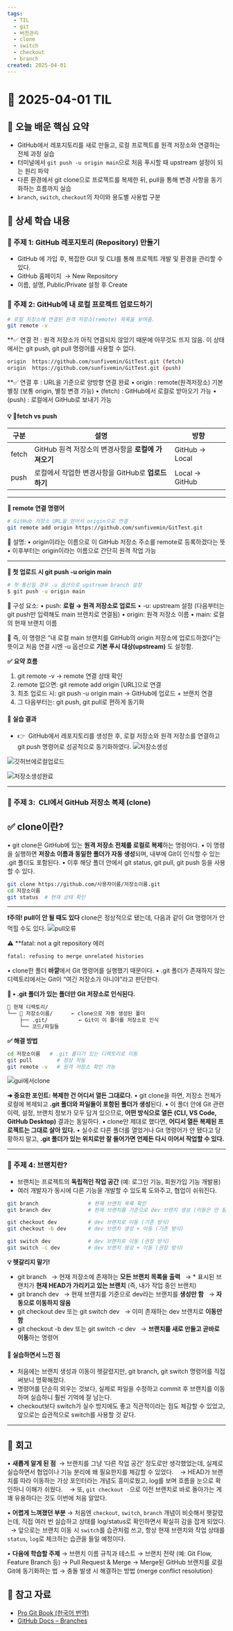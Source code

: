 ```yaml
---
tags:
  - TIL
  - git
  - 버전관리
  - clone
  - switch
  - checkout
  - branch
created: 2025-04-01
---
```


# 📘 2025-04-01 TIL

## 📌 오늘 배운 핵심 요약
- GitHub에서 레포지토리를 새로 만들고, 로컬 프로젝트를 원격 저장소와 연결하는 전체 과정 실습
- 터미널에서 `git push -u origin main`으로 처음 푸시할 때 upstream 설정이 되는 원리 파악
- 다른 환경에서 git clone으로 프로젝트를 복제한 뒤, pull을 통해 변경 사항을 동기화하는 흐름까지 실습
-  `branch`, `switch`, `checkout`의 차이와 용도별 사용법 구분

## 🧠 상세 학습 내용

### 📍 주제 1: GitHub 레포지토리 (Repository) 만들기

- GitHub 에 가입 후, 복잡한 GUI 및 CLI를 통해 프로젝트 개발 및 환경을 관리할 수 있다.
- GitHub 홈페이지  → New Repository
- 이름, 설명, Public/Private 설정 후 Create

### 📍 주제 2: GitHub에 내 로컬 프로젝트 업로드하기

```bash
# 로컬 저장소에 연결된 원격 저장소(remote) 목록을 보여줌.
git remote -v 
```

**✅ 연결 전 : 원격 저장소가 아직 연결되지 않았기 때문에 아무것도 뜨지 않음.
이 상태에서는 git push, git pull 명령어를 사용할 수 없다.

```bash
origin  https://github.com/sunfivemin/GitTest.git (fetch)
origin  https://github.com/sunfivemin/GitTest.git (push)
```

**✅ 연결 후 : URL을 기준으로 양방향 연결 완료
• origin : remote(원격저장소) 기본 별칭 (보통 origin, 별칭 변경 가능)
• (fetch) : GitHub에서 로컬로 받아오기 가능
• (push) : 로컬에서 GitHub로 보내기 가능

#### 💡 fetch vs push

| 구분    | 설명                                | 방향             |
| ----- | --------------------------------- | -------------- |
| fetch | GitHub 원격 저장소의 변경사항을 **로컬에 가져오기** | GitHub → Local |
| push  | 로컬에서 작업한 변경사항을 GitHub로 **업로드하기**  | Local → GitHub |

---

**🧭 remote 연결 명령어**
```bash
# GitHub 저장소 URL을 얻어서 origin으로 연결
git remote add origin https://github.com/sunfivemin/GitTest.git
```

🧠 설명:
• origin이라는 이름으로 이 GitHub 저장소 주소를 remote로 등록하겠다는 뜻
• 이후부터는 origin이라는 이름으로 간단히 원격 작업 가능

---

**🧭 첫 업로드 시 git push -u origin main**
```bash
# 첫 통신일 경우 -u 옵션으로 upstream branch 설정
$ git push -u origin main
```

🧠 구성 요소:
• push: **로컬 → 원격 저장소로 업로드**
• -u: upstream 설정 (다음부터는 git push만 입력해도 main 브랜치로 연결됨)
• origin: 원격 저장소 이름
• main: 로컬의 현재 브랜치 이름

🎯 즉, 이 명령은 “내 로컬 main 브랜치를 GitHub의 origin 저장소에 업로드하겠다”는 뜻이고
처음 연결 시엔 -u 옵션으로 **기본 푸시 대상(upstream)** 도 설정함.

**✅ 요약 흐름**
1. git remote -v → remote 연결 상태 확인
2. remote 없으면: git remote add origin [URL]으로 연결
3. 최초 업로드 시: git push -u origin main → GitHub에 업로드 + 브랜치 연결
4. 그 다음부터는: git push, git pull로 편하게 동기화

#### 📎 실습 결과

- 👉  GitHub에서 레포지토리를 생성한 후, 로컬 저장소와 원격 저장소를 연결하고 git push 명령어로 성공적으로 동기화하였다.
![저장소생성](https://seonohblog.netlify.app/assets/저장소생성.png)

![깃허브에로컬업로드](https://seonohblog.netlify.app/assets/깃허브에로컬업로드.png)

![저장소생성완료](https://seonohblog.netlify.app/assets/저장소생성완료.png)


---

### 📍 주제 3:  **CLI에서 GitHub 저장소 복제 (clone)**

## **✅ clone이란?**

• git clone은 GitHub에 있는 **원격 저장소 전체를 로컬로 복제**하는 명령어다.
• 이 명령을 실행하면 **저장소 이름과 동일한 폴더가 자동 생성**되며, 내부에 Git이 인식할 수 있는 .git 폴더도 포함된다.
• 이후 해당 폴더 안에서 git status, git pull, git push 등을 사용할 수 있다.

```bash
git clone https://github.com/사용자이름/저장소이름.git
cd 저장소이름
git status  # 현재 상태 확인
```

---

**❗️주의! pull이 안 될 때도 있다**
clone은 정상적으로 됐는데, 다음과 같이 Git 명령어가 안 먹힐 수도 있다.
![pull오류](https://seonohblog.netlify.app/assets/pull오류.png)

**⚠️** **fatal: not a git repository 에러
```bash
fatal: refusing to merge unrelated histories
```

• clone한 폴더 **바깥**에서 Git 명령어를 실행했기 때문이다.
• .git 폴더가 존재하지 않는 디렉토리에서는 Git이 “여긴 저장소가 아니야”라고 판단한다.

**📌 • .git 폴더가 있는 폴더만 Git 저장소로 인식된다.**
```bash
📁 현재 디렉토리/
└── 📁 저장소이름/      ← clone으로 자동 생성된 폴더
    ├── .git/          ← Git이 이 폴더를 저장소로 인식
    └── 코드/파일들
```

**✅ 해결 방법**
```bash
cd 저장소이름   # .git 폴더가 있는 디렉토리로 이동
git pull        # 정상 작동
git remote -v   # 원격 저장소 확인 가능
```

![gui에서clone](https://seonohblog.netlify.app/assets/gui에서clone.png)

**➜  중요한 포인트: 복제한 건 어디서 열든 그대로다.**
• git clone을 하면, 저장소 전체가 로컬에 복제되고 **.git 폴더와 파일들이 포함된 폴더가 생성**된다.
• 이 폴더 안에 Git 관련 이력, 설정, 브랜치 정보가 모두 담겨 있으므로, **어떤 방식으로 열든 (CLI, VS Code, GitHub Desktop)** 결과는 동일하다.
• clone만 제대로 했다면, **어디서 열든 복제된 프로젝트는 그대로 살아 있다.**
• 실수로 다른 폴더를 열었거나 Git 명령어가 안 됐다고 당황하지 말고,
**.git 폴더가 있는 위치로만 잘 들어가면 언제든 다시 이어서 작업할 수 있다.**

---
### 📍 주제 4: 브랜치란?

- 브랜치는 프로젝트의 **독립적인 작업 공간** (예: 로그인 기능, 회원가입 기능 개발용)
- 여러 개발자가 동시에 다른 기능을 개발할 수 있도록 도와주고, 협업이 쉬워진다.

```bash
git branch                # 현재 브랜치 목록 확인
git branch dev            # 현재 브랜치를 기준으로 dev 브랜치 생성 (이동은 안 됨)

git checkout dev          # dev 브랜치로 이동 (기존 방식)
git checkout -b dev       # dev 브랜치 생성 + 이동 (기존 방식)

git switch dev            # dev 브랜치로 이동 (권장 방식)
git switch -c dev         # dev 브랜치 생성 + 이동 (권장 방식)
```

 **💡 헷갈리지 말기!**
- git branch
      → 현재 저장소에 존재하는 **모든 브랜치 목록을 출력**
      → * 표시된 브랜치가 **현재 HEAD가 가리키고 있는 브랜치** (즉, 내가 작업 중인 브랜치)
- git branch dev
      → 현재 브랜치를 기준으로 dev라는 브랜치를 **생성만 함**
      → **자동으로 이동하지 않음**
- git checkout dev 또는 git switch dev
      → 이미 존재하는 dev 브랜치로 **이동만 함**
- git checkout -b dev 또는 git switch -c dev
      → **브랜치를 새로 만들고 곧바로 이동**하는 명령어 

#### 💬 실습하면서 느낀 점

- 처음에는 브랜치 생성과 이동이 헷갈렸지만, git branch, git switch 명령어를 직접 써보니 명확해졌다.
- 명령어를 단순히 외우는 것보다, 실제로 파일을 수정하고 commit 후 브랜치를 이동하며 실습하니 훨씬 기억에 잘 남는다.
- checkout보다 switch가 실수 방지에도 좋고 직관적이라는 점도 체감할 수 있었고, 앞으로는 습관적으로 switch를 사용할 것 같다.

---

## 💭 회고

• **새롭게 알게 된 점**
 → 브랜치를 그냥 ‘다른 작업 공간’ 정도로만 생각했었는데, 실제로 실습하면서 협업이나 기능 분리에 왜 필요한지를 체감할 수 있었다.  
 → HEAD가 브랜치를 따라 이동하는 가상 포인터라는 개념도 흥미로웠고, log를 보며 흐름을 눈으로 확인하니 이해가 쉬웠다.  
 → 또, `git checkout -`으로 이전 브랜치로 바로 돌아가는 게 꽤 유용하다는 것도 이번에 처음 알았다.

• **어렵게 느껴졌던 부분**
→ 처음엔 `checkout`, `switch`, `branch` 개념이 비슷해서 헷갈렸는데, 직접 여러 번 실습하고 상태를 log/status로 확인하면서 확실히 감을 잡게 되었다.  
→ 앞으로는 브랜치 이동 시 `switch`를 습관처럼 쓰고, 항상 현재 브랜치와 작업 상태를 `status`, `log`로 체크하는 습관을 들일 예정이다.

• **다음에 학습할 주제**
→ 브랜치 이름 규칙과 테스트
→ 브랜치 전략 (예: Git Flow, Feature Branch 등)
→ Pull Request & Merge
→ Merge된 GitHub 브랜치를 로컬 Git에 동기화하는 법
→ 충돌 발생 시 해결하는 방법 (merge conflict resolution)

## 🔗 참고 자료

- [Pro Git Book (한국어 번역)](https://git-scm.com/book/ko/v2)
- [GitHub Docs – Branches](https://docs.github.com/en/get-started/quickstart/github-flow)